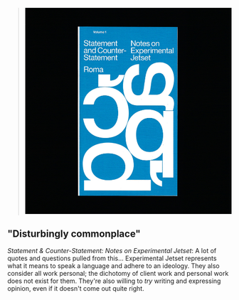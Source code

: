 <a name="exjet01"></a>

> ![](images/1/ej.jpg)

## "Disturbingly commonplace"

*Statement & Counter-Statement: Notes on Experimental Jetset*: A lot of quotes and questions pulled from this… Experimental Jetset represents what it means to speak a language and adhere to an ideology. They also consider all work personal; the dichotomy of client work and personal work does not exist for them. They're also willing to *try* writing and expressing opinion, even if it doesn't come out quite right.
